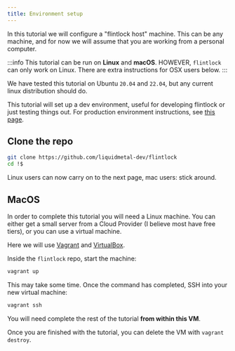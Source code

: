 ```yaml
---
title: Environment setup
---
```


In this tutorial we will configure a "flintlock host" machine. This can be any machine,
and for now we will assume that you are working from a personal computer.

:::info
This tutorial can be run on **Linux** and **macOS**. HOWEVER, `flintlock` can only
work on Linux. There are extra instructions for OSX users below.
:::

We have tested this tutorial on Ubuntu `20.04` and `22.04`, but any current linux
distribution should do.

This tutorial will set up a dev environment, useful for developing flintlock or
just testing things out. For production environment instructions, see [this page][prod].

## Clone the repo

```bash
git clone https://github.com/liquidmetal-dev/flintlock
cd !$
```

Linux users can now carry on to the next page, mac users: stick around.

## MacOS

In order to complete this tutorial you will need a Linux machine. You can either
get a small server from a Cloud Provider (I believe most have free tiers), or
you can use a virtual machine.

Here we will use [Vagrant][vagrant] and [VirtualBox][virtualbox].

Inside the `flintlock` repo, start the machine:

```bash
vagrant up
```

This may take some time. Once the command has completed, SSH into your new virtual
machine:

```bash
vagrant ssh
```

You will need complete the rest of the tutorial **from within this VM**.

Once you are finished with the tutorial, you can delete the VM with `vagrant destroy`.

[virtualbox]: https://www.virtualbox.org/wiki/Downloads
[vagrant]: https://www.vagrantup.com/downloads
[prod]: /docs/guides/production
